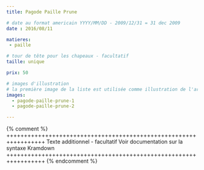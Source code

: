 ```yaml
---
title: Pagode Paille Prune

# date au format americain YYYY/MM/DD - 2009/12/31 = 31 dec 2009
date : 2016/08/11

matieres:
 - paille

# tour de tête pour les chapeaux - facultatif
taille: unique

prix: 50

# images d'illustration
# la première image de la liste est utilisée comme illustration de l'article dans les pages de listing.
images:
  - pagode-paille-prune-1
  - pagode-paille-prune-2

---
```

{% comment %} +++++++++++++++++++++++++++++++++++++++++++++++++++++++++++++++++
              Texte additionnel - facultatif
              Voir documentation sur la syntaxe Kramdown
+++++++++++++++++++++++++++++++++++++++++++++++++++++++++++++++++ {% endcomment %}
